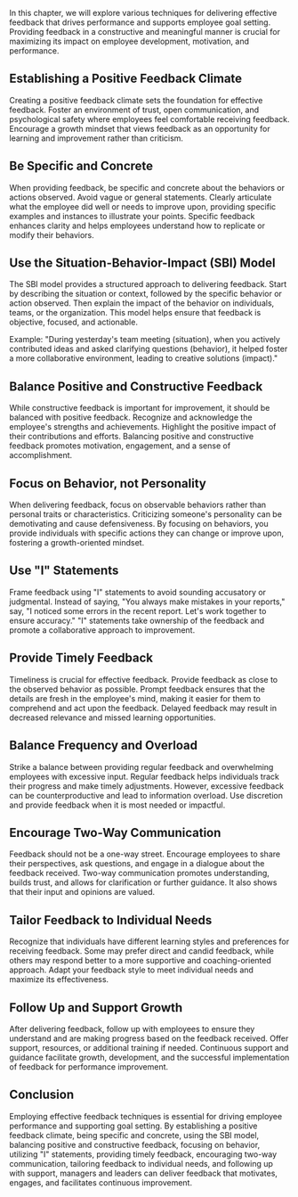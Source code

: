 
In this chapter, we will explore various techniques for delivering effective feedback that drives performance and supports employee goal setting. Providing feedback in a constructive and meaningful manner is crucial for maximizing its impact on employee development, motivation, and performance.

Establishing a Positive Feedback Climate
----------------------------------------

Creating a positive feedback climate sets the foundation for effective feedback. Foster an environment of trust, open communication, and psychological safety where employees feel comfortable receiving feedback. Encourage a growth mindset that views feedback as an opportunity for learning and improvement rather than criticism.

Be Specific and Concrete
------------------------

When providing feedback, be specific and concrete about the behaviors or actions observed. Avoid vague or general statements. Clearly articulate what the employee did well or needs to improve upon, providing specific examples and instances to illustrate your points. Specific feedback enhances clarity and helps employees understand how to replicate or modify their behaviors.

Use the Situation-Behavior-Impact (SBI) Model
---------------------------------------------

The SBI model provides a structured approach to delivering feedback. Start by describing the situation or context, followed by the specific behavior or action observed. Then explain the impact of the behavior on individuals, teams, or the organization. This model helps ensure that feedback is objective, focused, and actionable.

Example: "During yesterday's team meeting (situation), when you actively contributed ideas and asked clarifying questions (behavior), it helped foster a more collaborative environment, leading to creative solutions (impact)."

Balance Positive and Constructive Feedback
------------------------------------------

While constructive feedback is important for improvement, it should be balanced with positive feedback. Recognize and acknowledge the employee's strengths and achievements. Highlight the positive impact of their contributions and efforts. Balancing positive and constructive feedback promotes motivation, engagement, and a sense of accomplishment.

Focus on Behavior, not Personality
----------------------------------

When delivering feedback, focus on observable behaviors rather than personal traits or characteristics. Criticizing someone's personality can be demotivating and cause defensiveness. By focusing on behaviors, you provide individuals with specific actions they can change or improve upon, fostering a growth-oriented mindset.

Use "I" Statements
------------------

Frame feedback using "I" statements to avoid sounding accusatory or judgmental. Instead of saying, "You always make mistakes in your reports," say, "I noticed some errors in the recent report. Let's work together to ensure accuracy." "I" statements take ownership of the feedback and promote a collaborative approach to improvement.

Provide Timely Feedback
-----------------------

Timeliness is crucial for effective feedback. Provide feedback as close to the observed behavior as possible. Prompt feedback ensures that the details are fresh in the employee's mind, making it easier for them to comprehend and act upon the feedback. Delayed feedback may result in decreased relevance and missed learning opportunities.

Balance Frequency and Overload
------------------------------

Strike a balance between providing regular feedback and overwhelming employees with excessive input. Regular feedback helps individuals track their progress and make timely adjustments. However, excessive feedback can be counterproductive and lead to information overload. Use discretion and provide feedback when it is most needed or impactful.

Encourage Two-Way Communication
-------------------------------

Feedback should not be a one-way street. Encourage employees to share their perspectives, ask questions, and engage in a dialogue about the feedback received. Two-way communication promotes understanding, builds trust, and allows for clarification or further guidance. It also shows that their input and opinions are valued.

Tailor Feedback to Individual Needs
-----------------------------------

Recognize that individuals have different learning styles and preferences for receiving feedback. Some may prefer direct and candid feedback, while others may respond better to a more supportive and coaching-oriented approach. Adapt your feedback style to meet individual needs and maximize its effectiveness.

Follow Up and Support Growth
----------------------------

After delivering feedback, follow up with employees to ensure they understand and are making progress based on the feedback received. Offer support, resources, or additional training if needed. Continuous support and guidance facilitate growth, development, and the successful implementation of feedback for performance improvement.

Conclusion
----------

Employing effective feedback techniques is essential for driving employee performance and supporting goal setting. By establishing a positive feedback climate, being specific and concrete, using the SBI model, balancing positive and constructive feedback, focusing on behavior, utilizing "I" statements, providing timely feedback, encouraging two-way communication, tailoring feedback to individual needs, and following up with support, managers and leaders can deliver feedback that motivates, engages, and facilitates continuous improvement.
